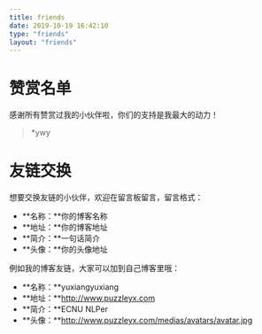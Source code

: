 ```yaml
---
title: friends
date: 2019-10-19 16:42:10
type: "friends"
layout: "friends"
---
```


# 赞赏名单
感谢所有赞赏过我的小伙伴啦，你们的支持是我最大的动力！
> \*ywy

# 友链交换
想要交换友链的小伙伴，欢迎在留言板留言，留言格式：
* **名称：**你的博客名称
* **地址：**你的博客地址
* **简介：**一句话简介
* **头像：**你的头像地址

例如我的博客友链，大家可以加到自己博客里哦：
* **名称：**yuxiangyuxiang
* **地址：**http://www.puzzleyx.com
* **简介：**ECNU NLPer
* **头像：**http://www.puzzleyx.com/medias/avatars/avatar.jpg